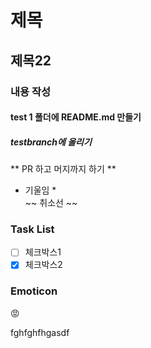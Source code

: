 # 제목 <br> 
## 제목22 <br>

### 내용 작성 
#### test 1 폴더에 README.md 만들기 
##### testbranch에 올리기 
** PR 하고 머지까지 하기 ** <br>
* 기울임 * <br>
~~ 취소선 ~~ <br>
### Task List
- [ ] 체크박스1
- [X] 체크박스2

### Emoticon 
😡

fghfghfhgasdf